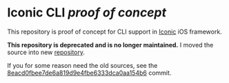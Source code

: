 # Iconic CLI _proof of concept_

This repository is proof of concept for CLI support in [Iconic](https://github.com/dzenbot/Iconic) iOS framework.

**This repository is deprecated and is no longer maintained.**
I moved the source into new [repository](https://github.com/josefdolezal/iconic).

If you for some reason need the old sources, see the [8eacd0fbee7de6a819d9e4fbe6333dca0aa154b6](https://github.com/josefdolezal/iconic-cli/tree/8eacd0fbee7de6a819d9e4fbe6333dca0aa154b6) commit.
